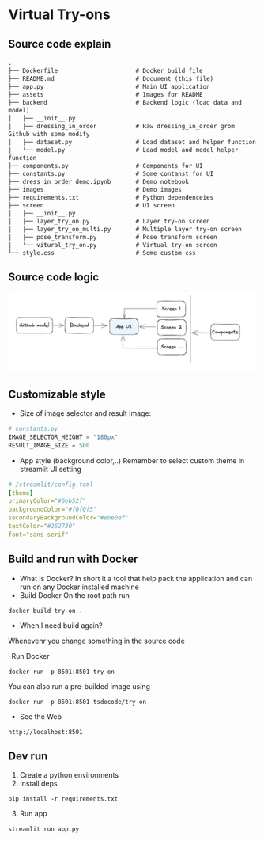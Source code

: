 # Virtual Try-ons

## Source code explain
```
.
├── Dockerfile                      # Docker build file
├── README.md                       # Document (this file)
├── app.py                          # Main UI application
├── assets                          # Images for README
├── backend                         # Backend logic (load data and model)
│   ├── __init__.py
│   ├── dressing_in_order           # Raw dressing_in_order grom Github with some modify
│   ├── dataset.py                  # Load dataset and helper function
│   └── model.py                    # Load model and model helper function
├── components.py                   # Components for UI
├── constants.py                    # Some contanst for UI
├── dress_in_order_demo.ipynb       # Demo notebook
├── images                          # Demo images
├── requirements.txt                # Python dependenceies 
├── screen                          # UI screen
│   ├── __init__.py
│   ├── layer_try_on.py             # Layer try-on screen
│   ├── layer_try_on_multi.py       # Multiple layer try-on screen
│   ├── pose_transform.py           # Pose transform screen
│   └── vitural_try_on.py           # Virtual try-on screen
└── style.css                       # Some custom css
```

## Source code logic

![code logic](./assets/code-logic.png)


## Customizable style

- Size of image selector and result Image:
```py
# constants.py
IMAGE_SELECTOR_HEIGHT = "180px"
RESULT_IMAGE_SIZE = 500
```

- App style (background color,..)
Remember to select custom theme in streamlit UI setting
```yaml
# /streamlit/config.toml
[theme]
primaryColor="#6eb52f"
backgroundColor="#f0f0f5"
secondaryBackgroundColor="#e0e0ef"
textColor="#262730"
font="sans serif"
```

## Build and run with Docker
- What is Docker?
In short it a tool that help pack the application and can run on any Docker installed machine
- Build Docker
On the root path run
```
docker build try-on .
```
- When I need build again?

Whenevenr you change something in the source code

-Run Docker
```
docker run -p 8501:8501 try-on
```
You can also run a pre-builded image using
```
docker run -p 8501:8501 tsdocode/try-on
```
- See the Web
```
http://localhost:8501
```


## Dev run
1. Create a python environments
2. Install deps
```
pip install -r requirements.txt
```
3. Run app
```
streamlit run app.py
```

